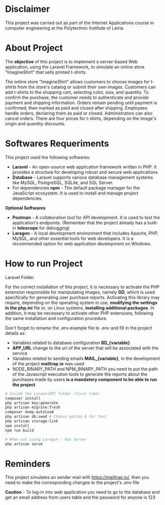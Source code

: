 # Disclaimer

This project was carried out as part of the Internet Applications course in computer engineering at the Polytechnic Institute of Leiria.

# About Project

The **objective** of this project is to implement a server-based Web application, using the Laravel Framework, to simulate an online store "ImagineShirt" that sells printed t-shirts.

The online store "ImagineShirt" allows customers to choose images for t-shirts from the store's catalog or submit their own images. Customers can add t-shirts to the shopping cart, selecting color, size, and quantity. To confirm the purchase, the customer needs to authenticate and provide payment and shipping information. Orders remain pending until payment is confirmed, then marked as paid and closed after shipping. Employees handle orders, declaring them as paid or closed. Administrators can also cancel orders. There are four prices for t-shirts, depending on the image's origin and quantity discounts.
# Softwares Requeriments

This project used the following softwares:

- **Laravel** - An open-source web application framework written in PHP. It provides a structure for developing robust and secure web applications.
- **Database** - Laravel supports various database management systems like MySQL, PostgreSQL, SQLite, and SQL Server.
- For dependencies **npm** - The default package manager for the JavaScript ecosystem. It is used to install and manage project dependencies.

**Optional Softwares**

- **Postman** - A collaboration tool for API development. It is used to test the application's endpoints. (Remember that the project already has a built-in **telescope** for debugging)
- **Laragon** - A local development environment that includes Apache, PHP, MySQL, and other essential tools for web developers. It is a recommended option for web application development on Windows.
# How to run Project

Laravel Folder

For the correct installation of this project, it is necessary to activate the PHP extension responsible for manipulating images, namely **GD**, which is used specifically for generating user purchase reports. Activating this library may require, depending on the operating system in use, **modifying the settings in the php.ini** file or, on Linux systems, **installing additional packages**. In addition, it may be necessary to activate other PHP extensions, following the same installation and configuration procedure.

Don't forget to rename the .env.example file to .env and fill in the project details as:

- Variables related to database configuration **BD_{variable}**
- **APP_URL** change to the url of the server that will be associated with the service
- Variables related to sending emails **MAIL_{variable}**, in the development of the project **mailtrap.io** was used
- NODE_BINARY_PATH and NPM_BINARY_PATH you need to put the path of the Javascript execution tools to generate the reports about the purchases made by users **is a mandatory component to be able to run the project**

```bash
# Inside the LaravelAPI folder (first time)
composer install
php artisan key:generate
php artisan migrate:fresh
composer dump-autoload
php artisan db:seed # Choose option 0 for test
php artisan storage:link
npm install
npm run build

# When not using Laragon - Run Server
php artisan serve
```

# Reminders

This project simulates an sender mail with https://mailtrap.io/, then you need to make the corresponding changes to the project's .env file

**Caution** - To log-in into web application you need to go to the database and get an email address from users table and the password for anyone is 123
